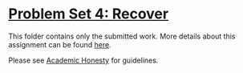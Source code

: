 # [Problem Set 4: Recover](https://cs50.harvard.edu/x/2022/psets/4/recover/)

This folder contains only the submitted work. More details about this assignment can be found [here](https://cs50.harvard.edu/x/2022/psets/4/recover/).

Please see [Academic Honesty](https://cs50.harvard.edu/x/2022/honesty/) for guidelines.
